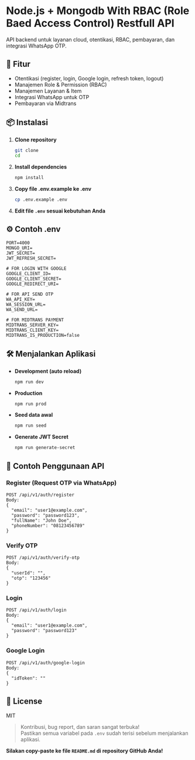 # Node.js + Mongodb With RBAC (Role Baed Access Control) Restfull API

API backend untuk layanan cloud, otentikasi, RBAC, pembayaran, dan integrasi WhatsApp OTP.

## 🚀 Fitur

- Otentikasi (register, login, Google login, refresh token, logout)
- Manajemen Role & Permission (RBAC)
- Manajemen Layanan & Item
- Integrasi WhatsApp untuk OTP
- Pembayaran via Midtrans

## 📦 Instalasi

1. **Clone repository**
   ```bash
   git clone 
   cd 
   ```

2. **Install dependencies**
   ```bash
   npm install
   ```

3. **Copy file .env.example ke .env**
   ```bash
   cp .env.example .env
   ```

4. **Edit file `.env` sesuai kebutuhan Anda**

## ⚙️ Contoh .env

```env
PORT=4000
MONGO_URI=
JWT_SECRET=
JWT_REFRESH_SECRET=

# FOR LOGIN WITH GOOGLE
GOOGLE_CLIENT_ID=
GOOGLE_CLIENT_SECRET=
GOOGLE_REDIRECT_URI=

# FOR API SEND OTP
WA_API_KEY=
WA_SESSION_URL=
WA_SEND_URL=

# FOR MIDTRANS PAYMENT
MIDTRANS_SERVER_KEY=
MIDTRANS_CLIENT_KEY=
MIDTRANS_IS_PRODUCTION=false
```

## 🛠️ Menjalankan Aplikasi

- **Development (auto reload)**
  ```bash
  npm run dev
  ```

- **Production**
  ```bash
  npm run prod
  ```

- **Seed data awal**
  ```bash
  npm run seed
  ```

- **Generate JWT Secret**
  ```bash
  npm run generate-secret
  ```

## 📖 Contoh Penggunaan API

### Register (Request OTP via WhatsApp)
```http
POST /api/v1/auth/register
Body:
{
  "email": "user1@example.com",
  "password": "password123",
  "fullName": "John Doe",
  "phoneNumber": "08123456789"
}
```

### Verify OTP
```http
POST /api/v1/auth/verify-otp
Body:
{
  "userId": "",
  "otp": "123456"
}
```

### Login
```http
POST /api/v1/auth/login
Body:
{
  "email": "user1@example.com",
  "password": "password123"
}
```

### Google Login
```http
POST /api/v1/auth/google-login
Body:
{
  "idToken": ""
}
```

## 📜 License

MIT

> Kontribusi, bug report, dan saran sangat terbuka!  
> Pastikan semua variabel pada `.env` sudah terisi sebelum menjalankan aplikasi.

**Silakan copy-paste ke file `README.md` di repository GitHub Anda!**
